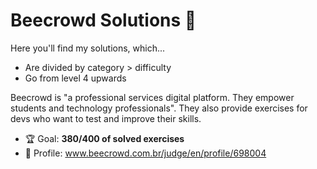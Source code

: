 # Beecrowd Solutions 🐝

Here you'll find my solutions, which...

* Are divided by category > difficulty
* Go from level 4 upwards

Beecrowd is "a professional services digital platform. They empower students and technology professionals". They also provide exercises for devs who want to test and improve their skills.

* 🏆 Goal: **380/400 of solved exercises** 
* 👤 Profile: www.beecrowd.com.br/judge/en/profile/698004
